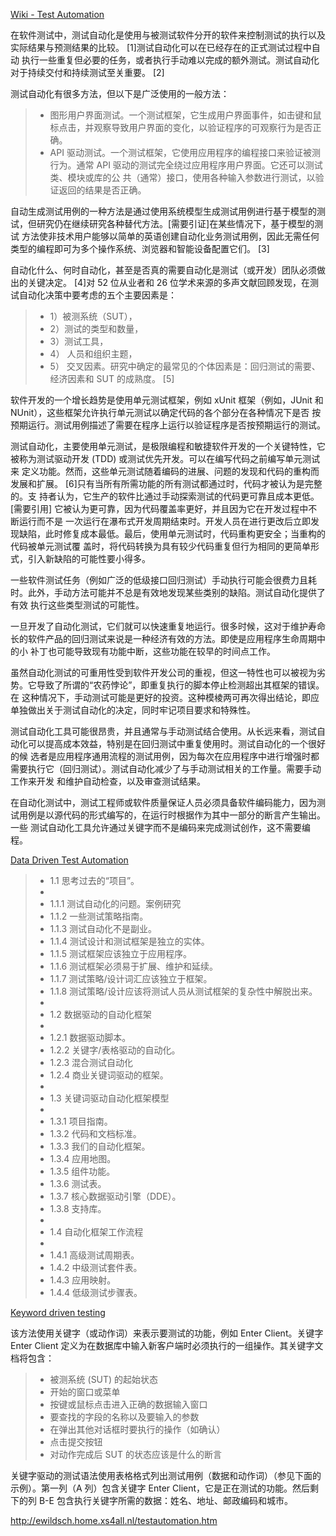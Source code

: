 [Wiki - Test Automation](http://en.wikipedia.org/wiki/Test_automation)

在软件测试中，测试自动化是使用与被测试软件分开的软件来控制测试的执行以及实际结果与预测结果的比较。 [1]测试自动化可以在已经存在的正式测试过程中自动
执行一些重复但必要的任务，或者执行手动难以完成的额外测试。测试自动化对于持续交付和持续测试至关重要。 [2]

测试自动化有很多方法，但以下是广泛使用的一般方法：

> * 图形用户界面测试。一个测试框架，它生成用户界面事件，如击键和鼠标点击，并观察导致用户界面的变化，以验证程序的可观察行为是否正确。
> * API 驱动测试。一个测试框架，它使用应用程序的编程接口来验证被测行为。通常 API 驱动的测试完全绕过应用程序用户界面。它还可以测试类、模块或库的公
>共（通常）接口，使用各种输入参数进行测试，以验证返回的结果是否正确。

自动生成测试用例的一种方法是通过使用系统模型生成测试用例进行基于模型的测试，但研究仍在继续研究各种替代方法。[需要引证]在某些情况下，基于模型的测试
方法使非技术用户能够以简单的英语创建自动化业务测试用例，因此无需任何类型的编程即可为多个操作系统、浏览器和智能设备配置它们。 [3]

自动化什么、何时自动化，甚至是否真的需要自动化是测试（或开发）团队必须做出的关键决定。 [4]对 52 位从业者和 26 位学术来源的多声文献回顾发现，在测
试自动化决策中要考虑的五个主要因素是：
> * 1）被测系统（SUT），
> * 2）测试的类型和数量，
> * 3）测试工具， 
> * 4） 人员和组织主题，
> * 5） 交叉因素。研究中确定的最常见的个体因素是：回归测试的需要、经济因素和 SUT 的成熟度。 [5]

软件开发的一个增长趋势是使用单元测试框架，例如 xUnit 框架（例如，JUnit 和 NUnit），这些框架允许执行单元测试以确定代码的各个部分在各种情况下是否
按预期运行。测试用例描述了需要在程序上运行以验证程序是否按预期运行的测试。

测试自动化，主要使用单元测试，是极限编程和敏捷软件开发的一个关键特性，它被称为测试驱动开发 (TDD) 或测试优先开发。可以在编写代码之前编写单元测试来
定义功能。然而，这些单元测试随着编码的进展、问题的发现和代码的重构而发展和扩展。 [6]只有当所有所需功能的所有测试都通过时，代码才被认为是完整的。支
持者认为，它生产的软件比通过手动探索测试的代码更可靠且成本更低。[需要引用] 它被认为更可靠，因为代码覆盖率更好，并且因为它在开发过程中不断运行而不是
一次运行在瀑布式开发周期结束时。开发人员在进行更改后立即发现缺陷，此时修复成本最低。最后，使用单元测试时，代码重构更安全；当重构的代码被单元测试覆
盖时，将代码转换为具有较少代码重复但行为相同的更简单形式，引入新缺陷的可能性要小得多。

一些软件测试任务（例如广泛的低级接口回归测试）手动执行可能会很费力且耗时。此外，手动方法可能并不总是有效地发现某些类别的缺陷。测试自动化提供了有效
执行这些类型测试的可能性。

一旦开发了自动化测试，它们就可以快速重复地运行。很多时候，这对于维护寿命长的软件产品的回归测试来说是一种经济有效的方法。即使是应用程序生命周期中的小
补丁也可能导致现有功能中断，这些功能在较早的时间点工作。

虽然自动化测试的可重用性受到软件开发公司的重视，但这一特性也可以被视为劣势。它导致了所谓的“农药悖论”，即重复执行的脚本停止检测超出其框架的错误。在
这种情况下，手动测试可能是更好的投资。这种模棱两可再次得出结论，即应单独做出关于测试自动化的决定，同时牢记项目要求和特殊性。

测试自动化工具可能很昂贵，并且通常与手动测试结合使用。从长远来看，测试自动化可以提高成本效益，特别是在回归测试中重复使用时。测试自动化的一个很好的候
选者是应用程序通用流程的测试用例，因为每次在应用程序中进行增强时都需要执行它（回归测试）。测试自动化减少了与手动测试相关的工作量。需要手动工作来开发
和维护自动检查，以及审查测试结果。

在自动化测试中，测试工程师或软件质量保证人员必须具备软件编码能力，因为测试用例是以源代码的形式编写的，在运行时根据作为其中一部分的断言产生输出。一些
测试自动化工具允许通过关键字而不是编码来完成测试创作，这不需要编程。

[Data Driven Test Automation](http://safsdev.sourceforge.net/FRAMESDataDrivenTestAutomationFrameworks.htm)

> * 1.1 思考过去的“项目”。
> * 
> *    1.1.1 测试自动化的问题。案例研究
> *    1.1.2 一些测试策略指南。
> *    1.1.3 测试自动化不是副业。
> *    1.1.4 测试设计和测试框架是独立的实体。
> *    1.1.5 测试框架应该独立于应用程序。
> *    1.1.6 测试框架必须易于扩展、维护和延续。
> *    1.1.7 测试策略/设计词汇应该独立于框架。
> *    1.1.8 测试策略/设计应该将测试人员从测试框架的复杂性中解脱出来。
> * 
> * 1.2 数据驱动的自动化框架
> * 
> *    1.2.1 数据驱动脚本。
> *    1.2.2 关键字/表格驱动的自动化。
> *    1.2.3 混合测试自动化
> *    1.2.4 商业关键词驱动的框架。
> * 
> * 1.3 关键词驱动自动化框架模型
> * 
> *    1.3.1 项目指南。
> *    1.3.2 代码和文档标准。
> *    1.3.3 我们的自动化框架。
> *    1.3.4 应用地图。
> *    1.3.5 组件功能。
> *    1.3.6 测试表。
> *    1.3.7 核心数据驱动引擎（DDE）。
> *    1.3.8 支持库。
> * 
> * 1.4 自动化框架工作流程
> * 
> *    1.4.1 高级测试周期表。
> *    1.4.2 中级测试套件表。
> *    1.4.3 应用映射。
> *    1.4.4 低级测试步骤表。

[Keyword driven testing](http://en.wikipedia.org/wiki/Keyword-driven_testing)

该方法使用关键字（或动作词）来表示要测试的功能，例如 Enter Client。关键字 Enter Client 定义为在数据库中输入新客户端时必须执行的一组操作。其关键字文档将包含：

> * 被测系统 (SUT) 的起始状态
> * 开始的窗口或菜单
> * 按键或鼠标点击进入正确的数据输入窗口
> * 要查找的字段的名称以及要输入的参数
> * 在弹出其他对话框时要执行的操作（如确认）
> * 点击提交按钮
> * 对动作完成后 SUT 的状态应该是什么的断言

关键字驱动的测试语法使用表格格式列出测试用例（数据和动作词）（参见下面的示例）。第一列（A 列）包含关键字 Enter Client，它是正在测试的功能。然后剩下的列 B-E 包含执行关键字所需的数据：姓名、地址、邮政编码和城市。

http://ewildsch.home.xs4all.nl/testautomation.htm
